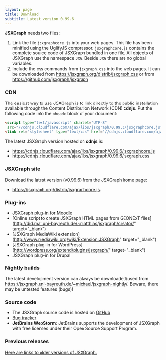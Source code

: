 ```yaml
---
layout: page
title: Download
subtitle: Latest version 0.99.6
---
```


**JSXGraph** needs two files:

1. Link the file `jsxgraphcore.js` into your web pages. This file has been minified using the UglifyJS compressor. `jsxgraphcore.js` contains the complete source code of JSXGraph bundled in one file. All objects of JSXGraph use the namespace `JXG`. Beside `JXG` there are no global variables.
2. Include the css commands from `jsxgraph.css` into the web pages. It can be downloaded from <https://jsxgraph.org/distrib/jsxgraph.css> or from <https://github.com/jsxgraph/jsxgraph>

### CDN

The easiest way to use JSXGraph is to link directly to the public installation available through the Content Distribution Network (CDN) **cdnjs**. Put the following code into the `<head>` block of your document:

```html
<script type="text/javascript" charset="UTF-8"
 src="//cdnjs.cloudflare.com/ajax/libs/jsxgraph/0.99.6/jsxgraphcore.js"></script>
<link rel="stylesheet" type="text/css" href="//cdnjs.cloudflare.com/ajax/libs/jsxgraph/0.99.6/jsxgraph.css" />
```

The latest JSXGraph version hosted on **cdnjs** is:

* <https://cdnjs.cloudflare.com/ajax/libs/jsxgraph/0.99.6/jsxgraphcore.js>
* <https://cdnjs.cloudflare.com/ajax/libs/jsxgraph/0.99.6/jsxgraph.css>

### JSXGraph site
Download the latest version (v0.99.6) from the JSXGraph home page:
* <https://jsxgraph.org/distrib/jsxgraphcore.js>.


### Plug-ins
* [JSXGraph plug-in for Moodle](https://github.com/jsxgraph/moodle-jsxgraph-plugin)
* [Online script to create JSXGraph HTML pages from GEONExT files](http://did.mat.uni-bayreuth.de/~matthias/jsxgraph/creator/" target="_blank")
* [JSXGraph MediaWiki extension](http://www.mediawiki.org/wiki/Extension:JSXGraph" target="_blank")
* [JSXGraph plug-in for WordPress](http://wordpress.org/extend/plugins/jsxgraph/" target="_blank")
* [JSXGraph plug-in for Drupal](http://drupal.org/project/jsxgraph)

### Nightly builds

The latest development version can always be downloaded/used from <https://jsxgraph.uni-bayreuth.de/~michael/jsxgraph-nightly/>.
Beware, there may be untested features (bugs)!

### Source code

* The JSXGraph source code is hosted on [GitHub](https://github.com/jsxgraph/jsxgraph)
* [Bug tracker](https://github.com/jsxgraph/jsxgraph/issues)
* **JetBrains WebStorm**: JetBrains supports the development of JSXGraph with free licenses under their Open Source Support Program.

### Previous releases

<a href="previousreleases/">Here are links to older versions of JSXGraph.</a>
